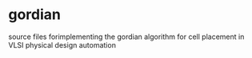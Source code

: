 gordian
=======
source files forimplementing the gordian algorithm 
for cell placement in VLSI physical design automation
